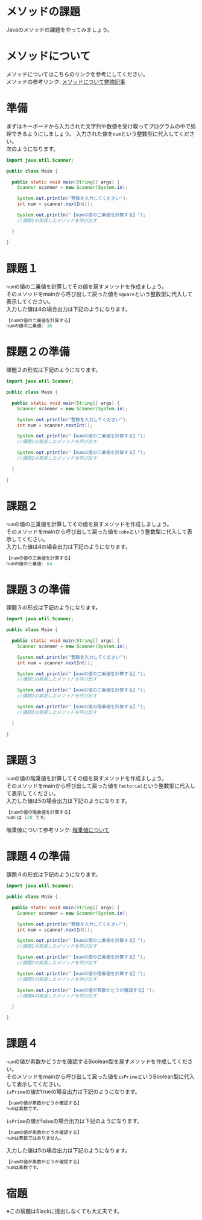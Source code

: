 # メソッドの課題

Javaのメソッドの課題をやってみましょう。

# メソッドについて

メソッドについてはこちらのリンクを参考にしてください。   
メソッドの参考リンク: [メソッドについて勉強記事](https://github.com/reytech-co-jp/yume-project/blob/main/lessons/java/07-Java%E3%81%AE%E3%83%A1%E3%82%BD%E3%83%83%E3%83%89%E5%95%8F%E9%A1%8C/01-Java%E3%83%A1%E3%82%BD%E3%83%83%E3%83%89%E3%81%AE%E5%8B%89%E5%BC%B7%E8%A8%98%E4%BA%8B.md)

# 準備

まずはキーボードから入力された文字列や数値を受け取ってプログラムの中で処理できるようにしましょう。
入力された値を`num`という整数型に代入してください。   
次のようになります。

```java
import java.util.Scanner;

public class Main {

  public static void main(String[] args) {
    Scanner scanner = new Scanner(System.in);

    System.out.println("整数を入力してください");
    int num = scanner.nextInt();

    System.out.println("【numの値の二乗値を計算する】");
    //課題1の実装したメソッドを呼び出す

  }

}
```

# 課題１

`num`の値の二乗値を計算してその値を戻すメソッドを作成ましょう。   
そのメソッドをmainから呼び出して戻った値を`square`という整数型に代入して表示してください。   
入力した値は4の場合出力は下記のようになります。
```java
【numの値の二乗値を計算する】
numの値の二乗値: 16
```

# 課題２の準備

課題２の形式は下記のようになります。
```java
import java.util.Scanner;

public class Main {

  public static void main(String[] args) {
    Scanner scanner = new Scanner(System.in);

    System.out.println("整数を入力してください");
    int num = scanner.nextInt();

    System.out.println("【numの値の二乗値を計算する】");
    //課題1の実装したメソッドを呼び出す

    System.out.println("【numの値の三乗値を計算する】");
    //課題2の実装したメソッドを呼び出す

  }

}
```

# 課題２

`num`の値の三乗値を計算してその値を戻すメソッドを作成しましょう。   
そのメソッドをmainから呼び出して戻った値を`cube`という整数型に代入して表示してください。   
入力した値は4の場合出力は下記のようになります。
```java
【numの値の三乗値を計算する】
numの値の三乗値: 64
```

# 課題３の準備 

課題３の形式は下記のようになります。   
```java
import java.util.Scanner;

public class Main {

  public static void main(String[] args) {
    Scanner scanner = new Scanner(System.in);

    System.out.println("整数を入力してください");
    int num = scanner.nextInt();

    System.out.println("【numの値の二乗値を計算する】");
    //課題1の実装したメソッドを呼び出す

    System.out.println("【numの値の三乗値を計算する】");
    //課題2の実装したメソッドを呼び出す

    System.out.println("【numの値の階乗値を計算する】");
    //課題3の実装したメソッドを呼び出す

  }

}
```

# 課題３

`num`の値の階乗値を計算してその値を戻すメソッドを作成ましょう。   
そのメソッドをmainから呼び出して戻った値を`factorial`という整数型に代入して表示してください。   
入力した値は5の場合出力は下記のようになります。

```java
【numの値の階乗値を計算する】
num!は 120 です。
```

階乗値について参考リンク: [階乗値について](https://www.mathsisfun.com/numbers/factorial.html)

# 課題４の準備

課題４の形式は下記のようになります。 
```java
import java.util.Scanner;

public class Main {

  public static void main(String[] args) {
    Scanner scanner = new Scanner(System.in);

    System.out.println("整数を入力してください");
    int num = scanner.nextInt();

    System.out.println("【numの値の二乗値を計算する】");
    //課題1の実装したメソッドを呼び出す

    System.out.println("【numの値の三乗値を計算する】");
    //課題2の実装したメソッドを呼び出す

    System.out.println("【numの値の階乗値を計算する】");
    //課題3の実装したメソッドを呼び出す

    System.out.println("【numの値が素数かどうか確認する】");
    //課題4の実装したメソッドを呼び出す

  }

}
```

# 課題４

`num`の値が素数かどうかを確認するBoolean型を戻すメソッドを作成してください。   
そのメソッドをmainから呼び出して戻った値を`isPrime`というBoolean型に代入して表示してください。   
`isPrime`の値がtrueの場合出力は下記のようになります。
```java
【numの値が素数かどうか確認する】
numは素数です。
```

`isPrime`の値がfalseの場合出力は下記のようになります。
```java
【numの値が素数かどうか確認する】
numは素数ではありません。
```

入力した値は5の場合出力は下記のようになります。
```java
【numの値が素数かどうか確認する】
numは素数です。
```

# 宿題

※この宿題はSlackに提出しなくても大丈夫です。

